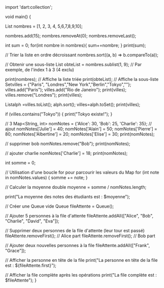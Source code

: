 import 'dart:collection';

void main() {

  List<int> nombres = [1, 2, 3, 4, 5,6,7,8,9,10]; 
  
  
  nombres.add(15);
  nombres.removeAt(0);
  nombres.removeLast();
    
  int sum = 0;
  for(int nombre in nombres){
    sum+=nombre;
  }
  print(sum);

  // Trier la liste en ordre décroissant
  nombres.sort((a, b) => b.compareTo(a));

  // Obtenir une sous-liste
  List<int> obteList = nombres.sublist(1, 9); // Par exemple, de l'index 1 à 3 (4 exclu)

  print(nombres); // Affiche la liste triée
  print(obteList); // Affiche la sous-liste
Set<String>villes = {"Paris", "Londres","New York","Berlin","Tokyo",""};
  villes.add("Paris");
  villes.add("Rio de Janeiro");
print(villes);
    villes.remove("Londres");
print(villes);
  
List<String>alph =villes.toList();
  alph.sort();
  villes=alph.toSet();
print(villes);  

  

if (villes.contains("Tokyo")) {
  print("Tokyo existe!");
}

//   3
  Map<String, int> nomNotes = {'Alice': 30, 'Bob': 25, 'Charlie': 35};
//   ajout 
nomNotes['Julie'] = 40;
nomNotes['Alain'] = 50;
nomNotes['Pierre'] = 80;
nomNotes['Albertine'] = 20;
nomNotes['Elise'] = 30;
print(nomNotes);
  
//   supprimer bob
  nomNotes.remove("Bob");
  print(nomNotes);
  
//   ajouter charlie
  nomNotes['Charlie'] = 18;
    print(nomNotes);

int somme = 0;

// Utilisation d'une boucle for pour parcourir les valeurs du Map
for (int note in nomNotes.values) {
  somme += note;
}

// Calculer la moyenne
double moyenne = somme / nomNotes.length;

print("La moyenne des notes des étudiants est : $moyenne");

 


  // Créer une Queue vide
  Queue<String> fileAttente = Queue();

  // Ajouter 5 personnes à la file d'attente
  fileAttente.addAll(["Alice", "Bob", "Charlie", "David", "Eva"]);

  // Supprimer deux personnes de la file d'attente (leur tour est passé)
  fileAttente.removeFirst(); // Alice part
  fileAttente.removeFirst(); // Bob part

  // Ajouter deux nouvelles personnes à la file
  fileAttente.addAll(["Frank", "Grace"]);

  // Afficher la personne en tête de la file
  print("La personne en tête de la file est : ${fileAttente.first}");

  // Afficher la file complète après les opérations
  print("La file complète est : $fileAttente");
}










